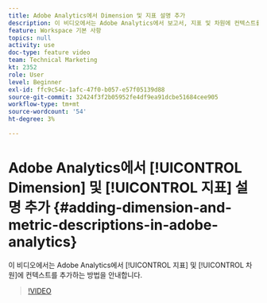 ```yaml
---
title: Adobe Analytics에서 Dimension 및 지표 설명 추가
description: 이 비디오에서는 Adobe Analytics에서 보고서, 지표 및 차원에 컨텍스트를 추가하는 방법을 보여줍니다.
feature: Workspace 기본 사항
topics: null
activity: use
doc-type: feature video
team: Technical Marketing
kt: 2352
role: User
level: Beginner
exl-id: ffc9c54c-1afc-47f0-b057-e57f05139d88
source-git-commit: 32424f3f2b05952fe4df9ea91dcbe51684cee905
workflow-type: tm+mt
source-wordcount: '54'
ht-degree: 3%

---
```


# Adobe Analytics에서 [!UICONTROL Dimension] 및 [!UICONTROL 지표] 설명 추가 {#adding-dimension-and-metric-descriptions-in-adobe-analytics}

이 비디오에서는 Adobe Analytics에서 [!UICONTROL 지표] 및 [!UICONTROL 차원]에 컨텍스트를 추가하는 방법을 안내합니다.

>[!VIDEO](https://video.tv.adobe.com/v/25453/?quality=12)
